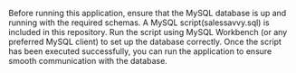 Before running this application, ensure that the MySQL database is up and running with the required schemas.
A MySQL script(salessavvy.sql) is included in this repository. Run the script using MySQL Workbench (or any preferred MySQL client) to set up the database correctly. Once the script has been executed successfully, you can run the application to ensure smooth communication with the database. 

